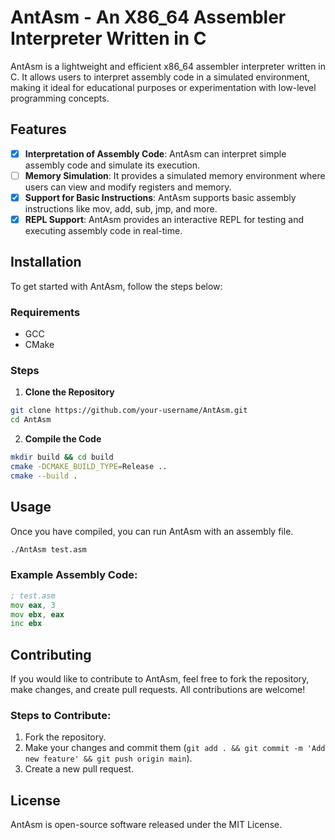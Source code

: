 # AntAsm - An X86_64 Assembler Interpreter Written in C

AntAsm is a lightweight and efficient x86_64 assembler interpreter written in C. It allows users to interpret assembly code in a simulated environment, making it ideal for educational purposes or experimentation with low-level programming concepts.

## Features

- [x] **Interpretation of Assembly Code**: AntAsm can interpret simple assembly code and simulate its execution.
- [ ] **Memory Simulation**: It provides a simulated memory environment where users can view and modify registers and memory.
- [x] **Support for Basic Instructions**: AntAsm supports basic assembly instructions like mov, add, sub, jmp, and more.
- [x] **REPL Support**: AntAsm provides an interactive REPL for testing and executing assembly code in real-time.

## Installation

To get started with AntAsm, follow the steps below:

### Requirements

- GCC
- CMake

### Steps

1. **Clone the Repository**

```bash
git clone https://github.com/your-username/AntAsm.git
cd AntAsm
```

2. **Compile the Code**

```bash
mkdir build && cd build
cmake -DCMAKE_BUILD_TYPE=Release ..
cmake --build .
```

## Usage

Once you have compiled, you can run AntAsm with an assembly file.

```bash
./AntAsm test.asm
```

### Example Assembly Code:

```asm
; test.asm
mov eax, 3
mov ebx, eax
inc ebx
```

## Contributing

If you would like to contribute to AntAsm, feel free to fork the repository, make changes, and create pull requests. All contributions are welcome!

### Steps to Contribute:

1.  Fork the repository.
2.  Make your changes and commit them (`git add . && git commit -m 'Add new feature' && git push origin main`).
3.  Create a new pull request.

## License

AntAsm is open-source software released under the MIT License.
